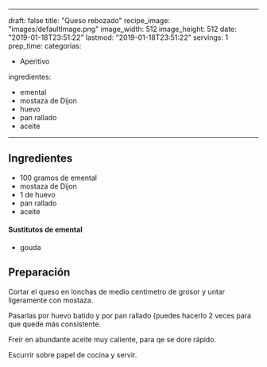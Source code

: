 
---
draft: false
title: "Queso rebozado"
recipe_image: "images/defaultImage.png"
image_width: 512
image_height: 512
date: "2019-01-18T23:51:22"
lastmod: "2019-01-18T23:51:22"
servings: 1
prep_time: 
categorias:
  - Aperitivo

ingredientes:
  - emental
  - mostaza de Dijon
  - huevo
  - pan rallado
  - aceite
---

## Ingredientes
- 100 gramos de emental
- mostaza de Dijon
- 1  de huevo
- pan rallado
- aceite
#### Sustitutos de emental
- gouda

## Preparación
Cortar el queso en lonchas de medio centimetro de grosor y untar ligeramente con mostaza.

Pasarlas por huevo batido y por pan rallado (puedes hacerlo 2 veces para que quede más consistente.

Freir en abundante aceite muy caliente, para qe se dore rápido.

Escurrir sobre papel de cocina y servir.


